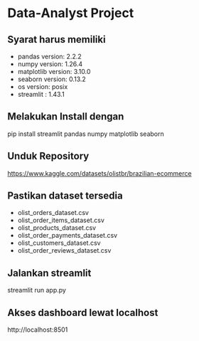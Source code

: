 # Data-Analyst Project

## Syarat harus memiliki
- pandas version: 2.2.2
- numpy version: 1.26.4
- matplotlib version: 3.10.0
- seaborn version: 0.13.2
- os version: posix
- streamlit : 1.43.1

## Melakukan Install dengan 
pip install streamlit pandas numpy matplotlib seaborn

## Unduk Repository
https://www.kaggle.com/datasets/olistbr/brazilian-ecommerce

## Pastikan dataset tersedia
- olist_orders_dataset.csv
- olist_order_items_dataset.csv
- olist_products_dataset.csv
- olist_order_payments_dataset.csv
- olist_customers_dataset.csv
- olist_order_reviews_dataset.csv

## Jalankan streamlit
streamlit run app.py

## Akses dashboard lewat localhost
http://localhost:8501
